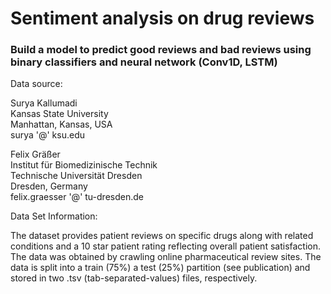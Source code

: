 # Sentiment analysis on drug reviews
### Build a model to predict good reviews and bad reviews using binary classifiers and neural network (Conv1D, LSTM)
Data source: <br>

Surya Kallumadi <br>
Kansas State University <br>
Manhattan, Kansas, USA <br>
surya '@' ksu.edu <br>

Felix Gräßer<br>
Institut für Biomedizinische Technik<br>
Technische Universität Dresden<br>
Dresden, Germany<br>
felix.graesser '@' tu-dresden.de<br>


Data Set Information:<br>

The dataset provides patient reviews on specific drugs along with related conditions and a 10 star patient rating reflecting overall patient satisfaction. The data was obtained by crawling online pharmaceutical review sites.
The data is split into a train (75%) a test (25%) partition (see publication) and stored in two .tsv (tab-separated-values) files, respectively.<br>


